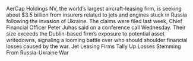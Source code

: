 AerCap Holdings NV, the world’s largest aircraft-leasing firm, is seeking about $3.5 billion from insurers related to jets and engines stuck in Russia following the invasion of Ukraine.
The claims were filed last week, Chief Financial Officer Peter Juhas said on a conference call Wednesday. Their size exceeds the Dublin-based firm’s exposure to potential asset writedowns, signaling a looming battle over who should shoulder financial losses caused by the war.
Jet Leasing Firms Tally Up Losses Stemming From Russia-Ukraine War